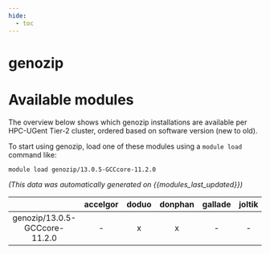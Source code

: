 ```yaml
---
hide:
  - toc
---
```


genozip
=======

# Available modules


The overview below shows which genozip installations are available per HPC-UGent Tier-2 cluster, ordered based on software version (new to old).

To start using genozip, load one of these modules using a `module load` command like:

```shell
module load genozip/13.0.5-GCCcore-11.2.0
```

*(This data was automatically generated on {{modules_last_updated}})*  

| |accelgor|doduo|donphan|gallade|joltik|shinx|
| :---: | :---: | :---: | :---: | :---: | :---: | :---: |
|genozip/13.0.5-GCCcore-11.2.0|-|x|x|-|-|-|
